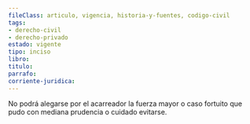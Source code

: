 ```yaml
---
fileClass: articulo, vigencia, historia-y-fuentes, codigo-civil
tags:
- derecho-civil
- derecho-privado
estado: vigente
tipo: inciso
libro:
titulo:
parrafo:
corriente-juridica:
---
```

No podrá alegarse por el acarreador la fuerza mayor o caso fortuito que pudo con mediana prudencia o cuidado evitarse.